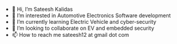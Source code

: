 - 👋 Hi, I’m Sateesh Kalidas
- 👀 I’m interested in Automotive Electronics Software development
- 🌱 I’m currently learning Electric Vehicle and  cyber-security
- 💞️ I’m looking to collaborate on EV and embedded security
- 📫 How to reach me sateesh12 at gmail dot com

<!---
sateesh12/sateesh12 is a ✨ special ✨ repository because its `README.md` (this file) appears on your GitHub profile.
You can click the Preview link to take a look at your changes.
--->
